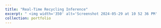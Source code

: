 ```yaml
---
title: "Real-Time Recycling Inference"
excerpt: " <img width='350' alt='Screenshot 2024-05-29 at 10 52 36 PM' src='https://github.com/MiladSoleymani/Milad-Soleymani/assets/78655282/32942f36-c606-446a-a8bd-237ec3939ac9'> <br/> <br/> Designing and implementing an advanced ML model for identifying recyclables on <br/> conveyor belts using Kubeflow and Google Cloud Platform (GCP), enhancing sorting <br/> efficiency and sustainability. Successfully deployed the model for real-time online <br/> inferencing, achieving an accurate model for classification material. <br/> [KeyLead Health](https://keyleadhealth.com/), Australia"
collection: portfolio
---
```


